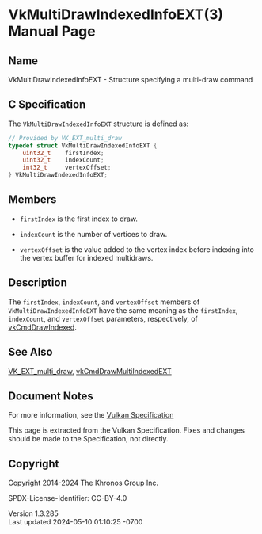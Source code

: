 # VkMultiDrawIndexedInfoEXT(3) Manual Page

## Name

VkMultiDrawIndexedInfoEXT - Structure specifying a multi-draw command



## <a href="#_c_specification" class="anchor"></a>C Specification

The `VkMultiDrawIndexedInfoEXT` structure is defined as:

``` c
// Provided by VK_EXT_multi_draw
typedef struct VkMultiDrawIndexedInfoEXT {
    uint32_t    firstIndex;
    uint32_t    indexCount;
    int32_t     vertexOffset;
} VkMultiDrawIndexedInfoEXT;
```

## <a href="#_members" class="anchor"></a>Members

- `firstIndex` is the first index to draw.

- `indexCount` is the number of vertices to draw.

- `vertexOffset` is the value added to the vertex index before indexing
  into the vertex buffer for indexed multidraws.

## <a href="#_description" class="anchor"></a>Description

The `firstIndex`, `indexCount`, and `vertexOffset` members of
`VkMultiDrawIndexedInfoEXT` have the same meaning as the `firstIndex`,
`indexCount`, and `vertexOffset` parameters, respectively, of
[vkCmdDrawIndexed](https://registry.khronos.org/vulkan/specs/1.3-extensions/man/html/vkCmdDrawIndexed.html).

## <a href="#_see_also" class="anchor"></a>See Also

[VK_EXT_multi_draw](https://registry.khronos.org/vulkan/specs/1.3-extensions/man/html/VK_EXT_multi_draw.html),
[vkCmdDrawMultiIndexedEXT](https://registry.khronos.org/vulkan/specs/1.3-extensions/man/html/vkCmdDrawMultiIndexedEXT.html)

## <a href="#_document_notes" class="anchor"></a>Document Notes

For more information, see the <a
href="https://registry.khronos.org/vulkan/specs/1.3-extensions/html/vkspec.html#VkMultiDrawIndexedInfoEXT"
target="_blank" rel="noopener">Vulkan Specification</a>

This page is extracted from the Vulkan Specification. Fixes and changes
should be made to the Specification, not directly.

## <a href="#_copyright" class="anchor"></a>Copyright

Copyright 2014-2024 The Khronos Group Inc.

SPDX-License-Identifier: CC-BY-4.0

Version 1.3.285  
Last updated 2024-05-10 01:10:25 -0700
